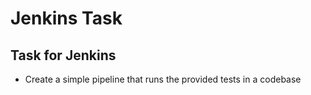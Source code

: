 # Jenkins Task
## Task for Jenkins
* Create a simple pipeline that runs the provided tests in a codebase
